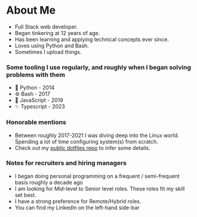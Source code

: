 # About Me

* Full Stack web developer.
* Began tinkering at 12 years of age.
* Has been learning and applying technical concepts ever since.
* Loves using Python and Bash.
* Sometimes I upload things.

### Some tooling I use regularly, and roughly when I began solving problems with them

* 🐍 Python - 2014
* ⚙️ Bash - 2017
* 💫 JavaScript - 2019
* ✨ Typescript - 2023

### Honorable mentions

* Between roughly 2017-2021 I was diving deep into the Linux world. Spending a lot of time configuring system(s) from scratch.
* Check out my [public dotfiles repo](https://github.com/innateessence/dotfiles) to infer some details.

### Notes for recruiters and hiring managers

* I began doing personal programming on a frequent / semi-frequent basis roughly a decade ago
* I am looking for Mid-level to Senior level roles. These roles fit my skill set best.
* I have a strong preference for Remote/Hybrid roles.
* You can find my LinkedIn on the left-hand side-bar
